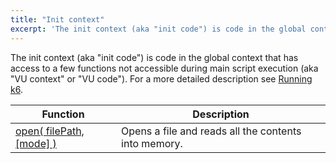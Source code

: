 ```yaml
---
title: "Init context"
excerpt: 'The init context (aka "init code") is code in the global context that has access to a few functions not accessible during main script execution.'
---
```

The init context (aka "init code") is code in the global context that has
access to a few functions not accessible during main script execution (aka
"VU context" or "VU code"). For a more detailed description see
[Running k6](/getting-started/running-k6#section-the-init-context-and-the-default-function).



| Function                                                                              | Description         |
| ----------------------------------------------------------------------------------- | --------------------- |
| [open( filePath, [mode] )](/javascript-api/init-context/open) | Opens a file and reads all the contents into memory. |

